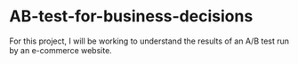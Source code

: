 # AB-test-for-business-decisions
For this project, I will be working to understand the results of an A/B test run by an e-commerce website.
